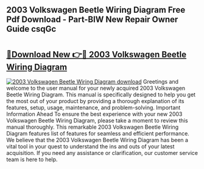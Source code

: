 ## 2003 Volkswagen Beetle Wiring Diagram Free Pdf Download - Part-BlW New Repair Owner Guide csqGc

# <h2><a href="http://dfu3vy.blite.top/?on=2003+Volkswagen+Beetle+Wiring+Diagram">🔗Download New 👉🔴 2003 Volkswagen Beetle Wiring Diagram</a></h2>

[![2003 Volkswagen Beetle Wiring Diagram download](https://i.imgur.com/lujVjoI.png)](http://dfu3vy.blite.top/?on=2003+Volkswagen+Beetle+Wiring+Diagram)
Greetings and welcome to the user manual for your newly acquired 2003 Volkswagen Beetle Wiring Diagram. This manual is specifically designed to help you get the most out of your product by providing a thorough explanation of its features, setup, usage, maintenance, and problem-solving. Important Information Ahead To ensure the best experience with your new 2003 Volkswagen Beetle Wiring Diagram, please take a moment to review this manual thoroughly. This remarkable 2003 Volkswagen Beetle Wiring Diagram features list of features for seamless and efficient performance. We believe that the 2003 Volkswagen Beetle Wiring Diagram has been a vital tool in your quest to understand the ins and outs of your latest acquisition. If you need any assistance or clarification, our customer service team is here to help.
